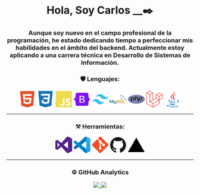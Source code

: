 <div id="header" align="center">
  <h1>Hola, Soy Carlos __✒️</h1>
  <h3>Aunque soy nuevo en el campo profesional de la programación, he estado dedicando tiempo a perfeccionar mis habilidades en el ámbito del backend. Actualmente estoy aplicando a una carrera técnica en Desarrollo de Sistemas de Información.</h3>
</div>
<div  align="center">
  <h3>🛡️ Lenguajes:</h3>
      <img src="https://github.com/devicons/devicon/blob/master/icons/html5/html5-plain.svg" title="HTML5" alt="HTML5" width="45" height="45">
      <img src="https://github.com/devicons/devicon/blob/master/icons/css3/css3-plain.svg" title="CSS3" alt="CSS3" width="45" height="45">
      <img src="https://github.com/devicons/devicon/blob/master/icons/javascript/javascript-plain.svg" title="JavaScript" alt="JavaScript" width="45" height="45">
      <img src="https://github.com/devicons/devicon/blob/master/icons/bootstrap/bootstrap-original.svg" title="Bootstrap" alt="Bootstrap" width="45" height="45">
      <img src="https://github.com/devicons/devicon/blob/master/icons/tailwindcss/tailwindcss-original.svg" title="Tailwind" alt="Tailwind" width="45" height="45">
      <img src="https://github.com/devicons/devicon/blob/master/icons/mysql/mysql-original-wordmark.svg" title="Mysql" alt="Mysql" width="45" height="45">
      <img src="https://github.com/devicons/devicon/blob/master/icons/php/php-original.svg" title="PHP" alt="PHP" width="45" height="45">
      <img src="https://github.com/devicons/devicon/blob/master/icons/laravel/laravel-original.svg" title="Laravel" alt="Laravel" width="45" height="45">
      <img src="https://github.com/devicons/devicon/blob/master/icons/java/java-original.svg" title="Java" alt="Java" width="45" height="45">
  <hr>
  <h3>⚒ Herramientas:</h3>
  <img src="https://github.com/devicons/devicon/blob/master/icons/visualstudio/visualstudio-plain.svg" title="VisualStudio" alt="VisualStudio" width="45" height="45">
  <img src="https://github.com/devicons/devicon/blob/master/icons/vscode/vscode-original.svg" title="VSCode" alt="VSCode" width="45" height="45">
  <img src="https://github.com/devicons/devicon/blob/master/icons/git/git-original.svg" title="git" alt="Git" width="45" height="45">
  <img src="https://github.com/devicons/devicon/blob/master/icons/github/github-original.svg" title="Github" alt="github" width="45" height="45">
  <img src="https://github.com/devicons/devicon/blob/master/icons/vercel/vercel-original.svg" title="Vercel" alt="vercel" width="45" height="45"">
   <hr>
  <h3>⚙️ GitHub Analytics</h3>
<p align="center">
<a href="https://github.com/ArisGuimera">
  <img height="180em" src="https://github-readme-stats-eight-theta.vercel.app/api?username=CarlosCatari&show_icons=true&theme=algolia&include_all_commits=true&count_private=true"/>
  <img height="180em" src="https://github-readme-stats-eight-theta.vercel.app/api/top-langs/?username=CarlosCatari&layout=compact&langs_count=8&theme=algolia"/>
</a>
</p>
</div>


